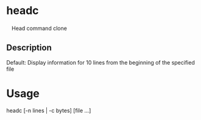 # headc

　Head command clone

## Description
Default: Display information for 10 lines from the beginning of the specified file

# Usage
headc [-n lines | -c bytes] [file ...]

